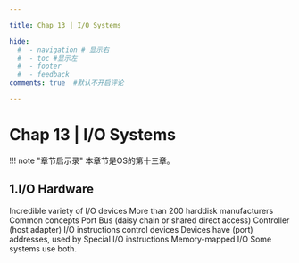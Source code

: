 ```yaml
---

title: Chap 13 | I/O Systems

hide:
  #  - navigation # 显示右
  #  - toc #显示左
  #  - footer
  #  - feedback  
comments: true  #默认不开启评论

---
```


<h1 id="欢迎">Chap 13 | I/O Systems</h1>

!!! note "章节启示录"
    <!-- === "Tab 1" -->
        <!-- Markdown **content**. -->
    <!-- === "Tab 2"
        More Markdown **content**. -->
    本章节是OS的第十三章。

## 1.I/O Hardware
Incredible variety of I/O devices
More than 200 harddisk manufacturers
Common concepts
Port 
Bus (daisy chain or shared direct access)
Controller (host adapter)
I/O instructions control devices
Devices have (port) addresses, used by 
Special I/O instructions
Memory-mapped I/O
Some systems use both.